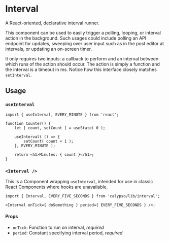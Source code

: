# Interval

A React-oriented, declarative interval runner.

This component can be used to easily trigger a polling, looping, or interval action in the background. Such usages could include polling an API endpoint for updates, sweeping over user input such as in the post editor at intervals, or updating an on-screen timer.

It only requires two inputs: a callback to perform and an interval between which runs of the action should occur. The action is simply a function and the interval is a timeout in ms.
Notice how this interface closely matches `setInterval`.

## Usage

### `useInterval`

```tsx
import { useInterval, EVERY_MINUTE } from 'react';

function Counter() {
	let [ count, setCount ] = useState( 0 );

	useInterval( () => {
		setCount( count + 1 );
	}, EVERY_MINUTE );

	return <h1>Minutes: { count }</h1>;
}
```

### `<Interval />`

This is a Component wrapping `useInterval`, intended for use in classic React Components where hooks are unavailable.

```tsx
import { Interval, EVERY_FIVE_SECONDS } from 'calypso/lib/interval';

<Interval onTick={ doSomething } period={ EVERY_FIVE_SECONDS } />;
```

#### Props

- `onTick`: Function to run on interval, _required_
- `period`: Constant specifying interval period, _required_
